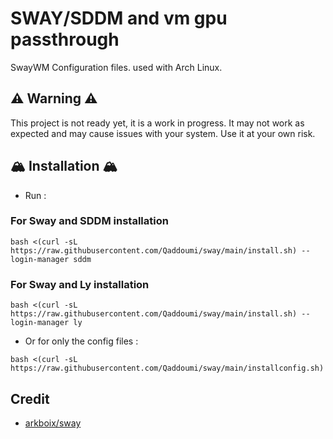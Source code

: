 # SWAY/SDDM and vm gpu passthrough

SwayWM Configuration files. used with Arch Linux.

## ⚠️ Warning ⚠️
This project is not ready yet, it is a work in progress. It may not work as expected and may cause issues with your system. Use it at your own risk.


## 🏔️ Installation 🏔️

- Run :

### For Sway and SDDM installation
``` shell
bash <(curl -sL https://raw.githubusercontent.com/Qaddoumi/sway/main/install.sh) --login-manager sddm
```

### For Sway and Ly installation
``` shell
bash <(curl -sL https://raw.githubusercontent.com/Qaddoumi/sway/main/install.sh) --login-manager ly
```

- Or for only the config files :

``` shell
bash <(curl -sL https://raw.githubusercontent.com/Qaddoumi/sway/main/installconfig.sh)
```


## Credit
- [arkboix/sway](https://github.com/arkboix/sway)

